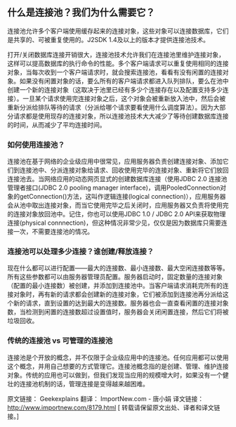 ## 什么是连接池？我们为什么需要它？

连接池允许多个客户端使用缓存起来的连接对象，这些对象可以连接数据库，它们是共享的、可被重复使用的。J2SDK 1.4及以上的版本才提供连接池技术。

打开/关闭数据库连接开销很大，连接池技术允许我们在连接池里维护连接对象，这样可以提高数据库的执行命令的性能。多个客户端请求可以重复使用相同的连接对象，当每次收到一个客户端请求时，就会搜索连接池，看看有没有闲置的连接对象。如果没有闲置对象的话，要么所有的客户端请求都进入队列排队，要么在池中创建一个新的连接对象（这取决于池里已经有多少个连接存在以及配置支持多少连接）。一旦某个请求使用完连接对象之后，这个对象会被重新放入池中，然后会被重新分派给排队等待的请求（分派给哪个请求要看使用什么调度算法）。因为大部分请求都是使用现存的连接对象，所以连接池技术大大减少了等待创建数据库连接的时间，从而减少了平均连接时间。

### 如何使用连接池？

连接池在基于网络的企业级应用中很常见，应用服务器负责创建连接对象、添加它们到连接池中、分派连接对象给请求、回收使用完毕的连接对象、重新将它们放回连接池去。当网络应用的动态网页显式的创建数据库连接（使用JDBC 2.0 连接池管理者接口(JDBC 2.0 pooling manager interface)，调用PooledConnection对象的getConnection()方法，这叫作逻辑连接(logical connection)），应用服务器会从池中取出连接对象，而当它使用完毕之后关闭时，应用服务器又负责将使用完的连接对象放回池中。记住，你也可以使用JDBC 1.0 / JDBC 2.0 API来获取物理连接(physical connnection)，但这种情况非常少见，仅仅是因为数据库只需要连接一次，不需要连接池的情况。

### 连接池可以处理多少连接？谁创建/释放连接？

现在什么都可以进行配置——最大的连接数、最小连接数、最大空闲连接数等等。所有这些参数都可以由服务器管理员配置。服务器启动时，固定数量的连接对象（配置的最小连接数）被创建，并添加到连接池中。当客户端请求消耗完所有的连接对象时，再有新的请求都会创建新的连接对象，它们被添加到连接池再分派给这个新的请求，直到设置的达到最大的连接数。服务器也会一直查看闲置的连接对象数，当检测到闲置的连接数超过设置值时，服务器会关闭闲置连接，然后它们将被垃圾回收。

### 传统的连接池 vs 可管理的连接池

连接池是个开放的概念，并不仅限于企业级应用中的连接池。任何应用都可以使用这个概念，并用自己想要的方式管理它。连接池概念指的是创建、管理、维护连接对象。传统的应用也可以做到，但我们发现当应用的规模增大时，如果没有一个健壮的连接池机制的话，管理连接是变得越来越困难。

原文链接： Geekexplains 翻译： ImportNew.com - 唐小娟
译文链接： http://www.importnew.com/8179.html
[ 转载请保留原文出处、译者和译文链接。]

